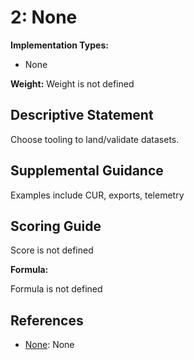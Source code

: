 # 2: None

**Implementation Types:**

- None

**Weight:** Weight is not defined

## Descriptive Statement

Choose tooling to land/validate datasets.

## Supplemental Guidance

Examples include CUR, exports, telemetry

## Scoring Guide

Score is not defined

**Formula:**

Formula is not defined

## References

- [None](None): None

